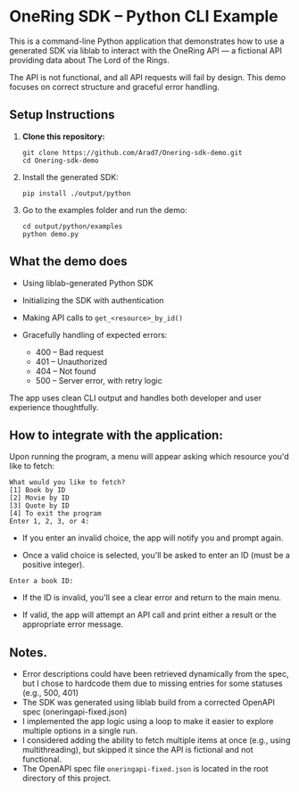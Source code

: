 # OneRing SDK – Python CLI Example

This is a command-line Python application that demonstrates how to use a generated SDK via liblab to interact with the OneRing API — a fictional API providing data about The Lord of the Rings.

The API is not functional, and all API requests will fail by design. 
This demo focuses on correct structure and graceful error handling.

## Setup Instructions

1. **Clone this repository:**
   ```
   git clone https://github.com/Arad7/Onering-sdk-demo.git
   cd Onering-sdk-demo
2. Install the generated SDK:
   ```
   pip install ./output/python
3. Go to the examples folder and run the demo:
   ```
   cd output/python/examples
   python demo.py
## What the demo does

* Using liblab-generated Python SDK

* Initializing the SDK with authentication

* Making API calls to `get_<resource>_by_id()`

* Gracefully handling of expected errors:
   - 400 – Bad request
   - 401 – Unauthorized
   - 404 – Not found
   - 500 – Server error, with retry logic

The app uses clean CLI output and handles both developer and user experience thoughtfully.

## How to integrate with the application:
Upon running the program, a menu will appear asking which resource you'd like to fetch:
   ```
   What would you like to fetch?
   [1] Book by ID
   [2] Movie by ID
   [3] Quote by ID
   [4] To exit the program
   Enter 1, 2, 3, or 4:
   ```

* If you enter an invalid choice, the app will notify you and prompt again.

* Once a valid choice is selected, you'll be asked to enter an ID (must be a positive integer).
```
Enter a book ID:
```
* If the ID is invalid, you'll see a clear error and return to the main menu.

* If valid, the app will attempt an API call and print either a result or the appropriate error message.

## Notes.
* Error descriptions could have been retrieved dynamically from the spec, but I chose to hardcode them due to missing entries for some statuses (e.g., 500, 401)
* The SDK was generated using liblab build from a corrected OpenAPI spec (oneringapi-fixed.json)
* I implemented the app logic using a loop to make it easier to explore multiple options in a single run.
* I considered adding the ability to fetch multiple items at once (e.g., using multithreading), but skipped it since the API is fictional and not functional.
* The OpenAPI spec file `oneringapi-fixed.json` is located in the root directory of this project.
